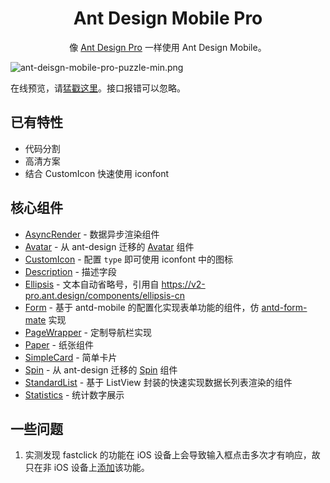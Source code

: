 <h1 align="center">Ant Design Mobile Pro</h1>

<div align="center">

像 [Ant Design Pro](https://github.com/ant-design/ant-design-pro) 一样使用 Ant Design Mobile。

</div>

![ant-deisgn-mobile-pro-puzzle-min.png](https://i.loli.net/2019/12/20/6nMpEzVkIruC15Y.png)

在线预览，请[猛戳这里](https://theprimone.github.io/ant-design-mobile-pro)。接口报错可以忽略。

## 已有特性

* 代码分割
* 高清方案
* 结合 CustomIcon 快速使用 iconfont

## 核心组件

* [AsyncRender](/src/components/AsyncRender/index.ts) - 数据异步渲染组件
* [Avatar](/src/components/Avatar/index.tsx) - 从 ant-design 迁移的 [Avatar](https://ant.design/components/avatar-cn/) 组件
* [CustomIcon](/src/components/CustomIcon/index.tsx) - 配置 `type` 即可使用 iconfont 中的图标
* [Description](/src/components/Description/index.tsx) - 描述字段
* [Ellipsis](/src/components/Ellipsis/index.tsx) - 文本自动省略号，引用自 https://v2-pro.ant.design/components/ellipsis-cn
* [Form](/src/components/Form/index.tsx) - 基于 antd-mobile 的配置化实现表单功能的组件，仿 [antd-form-mate](https://github.com/theprimone/antd-form-mate) 实现
* [PageWrapper](/src/components/PageWrapper/index.tsx) - 定制导航栏实现
* [Paper](/src/components/Paper/index.tsx) - 纸张组件
* [SimpleCard](/src/components/SimpleCard/index.tsx) - 简单卡片
* [Spin](/src/components/Spin/index.tsx) - 从 ant-design 迁移的 [Spin](https://ant.design/components/spin-cn/) 组件
* [StandardList](/src/components/StandardList/index.tsx) - 基于 ListView 封装的快速实现数据长列表渲染的组件
* [Statistics](/src/components/Statistics/index.tsx) - 统计数字展示

## 一些问题

1. 实测发现 fastclick 的功能在 iOS 设备上会导致输入框点击多次才有响应，故只在非 iOS 设备上[添加](/src/global.ts#L15)该功能。
